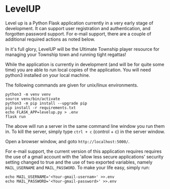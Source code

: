 # LevelUP

Level up is a Python Flask application currently in a very early stage of development. It can support user registration and authentication, and forgotten password support. For e-mail support, there are a couple of additional required actions as noted below.

In it's full glory, LevelUP will be the Ultimate Township player resource for managing your Township town and running tight regattas!

While the application is currently in development (and will be for quite some time) you are able to run local copies of the application. You will need python3 installed on your local machine.

The following commands are given for unix/linux environments.

```
python3 -m venv venv
source venv/bin/activate
python3 -m pip install --upgrade pip
pip install -r requirements.txt
echo FLASK_APP=levelup.py > .env
flask run
```

The above will run a server in the same command line window you run them in. To kill the server, simply type `ctrl + c` (control + c) in the server window.

Open a browser window, and goto `http://localhost:5000/`.

For e-mail support, the current version of this application requires requires the use of a gmail account with the 'allow less secure applications' security setting changed to true and the use of two exported variables, namely `MAIL_USERNAME` and `MAIL_PASSWORD`.
To make your life easy, simply run:
```
echo MAIL_USERNAME='<Your-gmail-usernam>' >>.env
echo MAIL_PASSWORD='<Your-gmail-password>' >>.env
```
